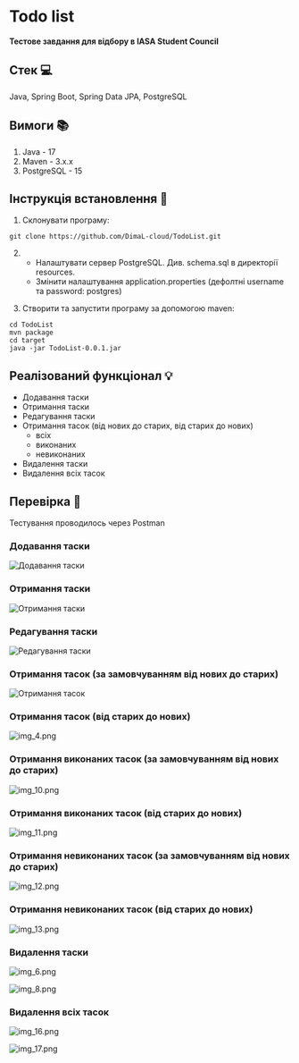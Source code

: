 # Todo list


**Тестове завдання для відбору в IASA Student Council**

## Стек :computer: 
Java, Spring Boot, Spring Data JPA, PostgreSQL

## Вимоги :books:
1. Java - 17
2. Maven - 3.x.x
3. PostgreSQL - 15

## Інструкція встановлення :page_with_curl:
1. Склонувати програму:
````
git clone https://github.com/DimaL-cloud/TodoList.git
````
2. * Налаштувати сервер PostgreSQL. Див. schema.sql в директорії resources.
   * Змінити налаштування application.properties (дефолтні username та password: postgres)


3. Створити та запустити програму за допомогою maven:
````
cd TodoList
mvn package
cd target
java -jar TodoList-0.0.1.jar
````

## Реалізований функціонал :bulb:

* Додавання таски
* Отримання таски
* Редагування таски
* Отримання тасок (від нових до старих, від старих до нових)
  * всіх
  * виконаних
  * невиконаних
* Видалення таски 
* Видалення всіх тасок

## Перевірка :straight_ruler:
Тестування проводилось через Postman

### Додавання таски 

![Додавання таски](TestingImages/addingTask.png)

### Отримання таски

![Отримання таски](TestingImages/gettingTask.png)

### Редагування таски

![Редагування таски](TestingImages/editingTask.png)

### Отримання тасок (за замовчуванням від нових до старих)

![Отримання тасок](TestingImages/gettingAllTasks.png)

### Отримання тасок (від старих до нових) 

![img_4.png](TestingImages/GettingAllTasksAscending.png)

### Отримання виконаних тасок (за замовчуванням від нових до старих)

![img_10.png](TestingImages/gettingDoneTasks.png)

### Отримання виконаних тасок (від старих до нових)

![img_11.png](TestingImages/gettingDoneTasksAscending.png)

### Отримання невиконаних тасок (за замовчуванням від нових до старих)

![img_12.png](TestingImages/gettingTodoTasks.png)

### Отримання невиконаних тасок (від старих до нових)

![img_13.png](TestingImages/gettingTodoTasksAscending.png)

### Видалення таски

![img_6.png](TestingImages/deletingTask1.png)

![img_8.png](TestingImages/deletingTask2.png)

### Видалення всіх тасок

![img_16.png](TestingImages/deletingAllTasks1.png)

![img_17.png](TestingImages/deletingAllTasks2.png)
